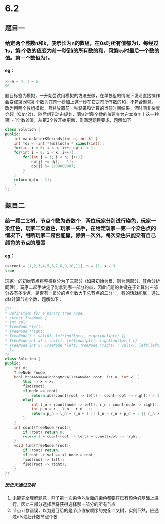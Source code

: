 # 6.2
## 题目一
### 给定两个整数n和k，表示长为n的数组，在0s时所有值都为1，每经过1s，第i个数的值变为前一秒到i的所有数的和，问第ks时最后一个数的值。第一个数恒为1。
#### eg：
```c++
>>>n = 4, k = 5
56
```
题目标签为模拟，一开始尝试用模拟的方法去做，在单数组的情况下发现直接操作会变成第ts时第i个数为其前一秒加上这一秒在它之前所有数的和，不符合题意，改为用两个数组模拟，互相放置前一秒结果和计算的当前时间结果，但时间复杂度会超（O(n^2)），随后想到动态规划，第ts时第i个数的值要变为它本身加上这一秒第i - 1个数的值，从第2个数开始更新，则满足题目要求，题解如下
```c++
class Solution {
public:
	int valueAfterKSeconds(int n, int k) {
	int *dp = (int *)malloc(n * sizeof(int));
	for(int i = 0; i < n; i++) dp[i] = 1;
	for(int i = 0; i < k; i++){
		for(int j = 1; j < n; j++){
			dp[j] += dp[j - 1];
			dp[j] %= 1000000007;
		}
	}
	return dp[n - 1];
	}
};
```
## 题目二
### 给一颗二叉树，节点个数为奇数个，两位玩家分别进行染色，玩家一染红色，玩家二染蓝色，玩家一先手，在给定玩家一第一个染色点的情况下，判断玩家二是否能赢，除第一次外，每次染色只能染有自己颜色的节点的周围
#### eg：
```c++
>>>root = [1,2,3,4,5,6,7,8,9,10,11], n = 11, x = 3
true
```
玩家一的初始节点将整棵树分为了三部分（如果初始为根，则为两部分，其余分析同理），玩家二起手决定了能拿到哪一部分的点，因此问题的关键在于计算出三部分各有多少点，是否有一部分的点个数大于总节点的二分一，有的话就能赢，通过dfs计算节点个数，题解如下：
```c++
/**
* Definition for a binary tree node.
* struct TreeNode {
* int val;
* TreeNode *left;
* TreeNode *right;
* TreeNode() : val(0), left(nullptr), right(nullptr) {}
* TreeNode(int x) : val(x), left(nullptr), right(nullptr) {}
* TreeNode(int x, TreeNode *left, TreeNode *right) : val(x), left(left), right(right) {}
* };
*/
class Solution {
public:
	int x;
	TreeNode *node;
	bool btreeGameWinningMove(TreeNode* root, int n, int x) {
		this -> x = x;
		find(root);
		if(node == root)
			return abs(count(root -> left) - count(root -> right)) > 1;
		else{
			int l_n = count(node -> left), r_n = count(node -> right);
			int p_n = n - l_n - r_n - 1;
			return p_n > l_n + r_n + 1 || l_n > r_n + p_n + 1 || r_n > l_n + p_n + 1;
		}
	}
	int count(TreeNode *root){
		if(!root) return 0;
		return 1 + count(root -> left) + count(root -> right);
	}
	void find(TreeNode *root){
		if(!root) return;
		if(root -> val == x) node = root;
		find(root -> left);
		find(root -> right);
	}
};
```
##### 历史未通过说明
1. 未能完全理解题意，除了第一次染色外后面的染色都要在已有颜色的基础上进行，因此三部分选择后将获得选择那一部分的所有节点
2. 节点计数错误，以为题目给的是节点值按顺序的完全二叉树，实则不然，应通过dfs递归计数节点个数

<!--stackedit_data:
eyJoaXN0b3J5IjpbMjAwODUzODE4MywtNTQyNDk0NTQsLTE0Mz
EwNTY3NzcsLTIxMzM4NzA3MjBdfQ==
-->